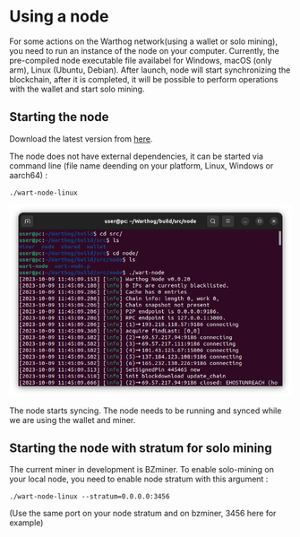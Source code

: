 # Using a node

For some actions on the Warthog network(using a wallet or solo mining), you need to run an instance of the node on your computer. Currently, the pre-compiled node executable file availabel for Windows, macOS (only arm), Linux (Ubuntu, Debian). Аfter launch, node will start synchronizing the blockchain, after it is completed, it will be possible to perform operations with the wallet and start solo mining.

## Starting the node

Download the latest version from [here](https://github.com/warthog-network/Warthog/releases).

The node does not have external dependencies, it can be started via command line (file name deending on your platform, Linux, Windows or aarch64) :
```
./wart-node-linux
```
![](img/get-started/09-node.png)

The node starts syncing. The node needs to be running and synced while we are using the wallet and miner.

## Starting the node with stratum for solo mining

The current miner in development is BZminer. To enable solo-mining on your local node, you need to enable node stratum with this argument : 

```
./wart-node-linux --stratum=0.0.0.0:3456
```
(Use the same port on your node stratum and on bzminer, 3456 here for example)

